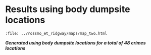# Results using body dumpsite locations


```{raw} html
:file: ../rossmo_et_ridgway/maps/map_two.html
```

_**Generated using body dumpsite locations for a total of 48 crimes locations**_

